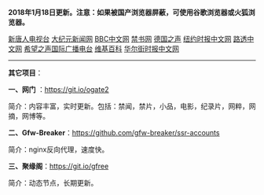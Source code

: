 **2018年1月18日更新。注意：如果被国产浏览器屏蔽，可使用谷歌浏览器或火狐浏览器。**

[新唐人电视台](http://159.89.135.7:8000) [大纪元新闻网](http://159.89.135.7:80) [BBC中文网](http://159.89.135.7:9100/zhongwen/simp) [禁书网](http://159.89.135.7:7100) [德国之声](http://159.89.135.7:9200)  [纽约时报中文网](http://159.89.135.7:9400) [路透中文网](http://159.89.135.7:9500) [希望之声国际广播电台](http://159.89.135.7:8200) [维基百科](http://159.89.135.7:8100) [华尔街时报中文网](http://159.89.135.7:9300)

***

**其它项目**：

**一、网门** ：https://git.io/ogate2

简介：内容丰富，实时更新。包括：禁闻，禁片，小品，电影，纪录片，网粹，网摘，网博等。


**二、Gfw-Breaker**：https://github.com/gfw-breaker/ssr-accounts

简介：nginx反向代理，速度快。

**三、聚缘阁**：https://git.io/gfree

简介：动态节点，长期更新。